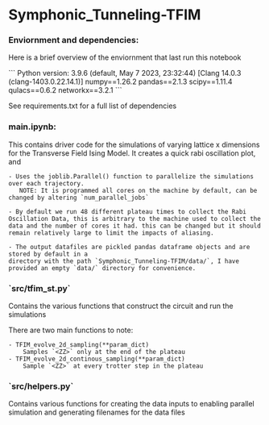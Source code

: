 # Symphonic_Tunneling-TFIM
<h3>Enviornment and dependencies:</h3>


Here is a brief overview of the enviornment that last run this notebook
<p>
```
    Python version: 3.9.6 (default, May  7 2023, 23:32:44) 
    [Clang 14.0.3 (clang-1403.0.22.14.1)]
    numpy==1.26.2
    pandas==2.1.3
    scipy==1.11.4
    qulacs==0.6.2
    networkx==3.2.1
    ```
</p>
See requirements.txt for a full list of dependencies

<h3>main.ipynb: </h3>

This contains driver code for the simulations of varying lattice x dimensions for the Transverse Field Ising Model. It  creates a quick rabi oscillation plot, and 
<p>

    - Uses the joblib.Parallel() function to parallelize the simulations over each trajectory.
       NOTE: It is programmed all cores on the machine by default, can be changed by altering `num_parallel_jobs`

    - By default we run 48 different plateau times to collect the Rabi Oscillation Data, this is arbitrary to the machine used to collect the data and the number of cores it had. this can be changed but it should remain relatively large to limit the impacts of aliasing.

    - The output datafiles are pickled pandas dataframe objects and are stored by default in a 
    directory with the path `Symphonic_Tunneling-TFIM/data/`, I have provided an empty `data/` directory for convenience.

</p>

<h3> `src/tfim_st.py` </h3>
Contains the various functions that construct the circuit and run the simulations

There are two main functions to note:
<p>

    - TFIM_evolve_2d_sampling(**param_dict)
        Samples `<ZZ>` only at the end of the plateau
    - TFIM_evolve_2d_continous_sampling(**param_dict)
        Sample `<ZZ>` at every trotter step in the plateau
</p>

<h3>`src/helpers.py` </h3>
Contains various functions for creating the data inputs to enabling parallel simulation and generating filenames for the data files
